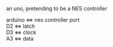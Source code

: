 an uno, pretending to be a NES controller


arduino <=> nes controller port  
D2 <=> latch  
D3 <=> clock  
A3 <=> data
